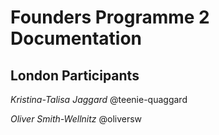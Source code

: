# Founders Programme 2 Documentation

## London Participants

*Kristina-Talisa Jaggard* 
@teenie-quaggard

*Oliver Smith-Wellnitz* 
@oliversw

